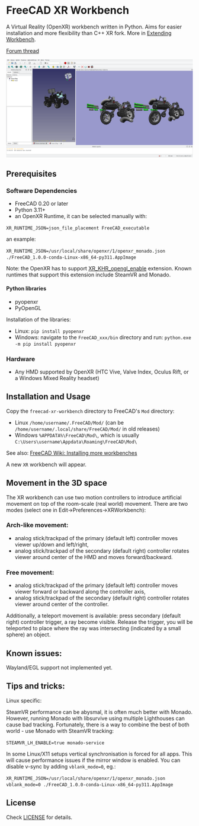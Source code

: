 # FreeCAD XR Workbench

A Virtual Reality (OpenXR) workbench written in Python. Aims for easier installation and more flexibility than C++ XR fork.
More in [Extending Workbench](doc/Extending_Workbench.md).

[Forum thread](https://forum.freecad.org/viewtopic.php?t=39526)

![FreeCAD-XR][fcxr]

[fcxr]: https://raw.githubusercontent.com/kwahoo2/freecad-xr-workbench/main/.github/images/fcxr-screen.png "View of active workbench"

## Prerequisites

### Software Dependencies

* FreeCAD 0.20 or later
* Python 3.11+
* an OpenXR Runtime, it can be selected manually with:

`XR_RUNTIME_JSON=json_file_placement FreeCAD_executable`

an example:

`XR_RUNTIME_JSON=/usr/local/share/openxr/1/openxr_monado.json ./FreeCAD_1.0.0-conda-Linux-x86_64-py311.AppImage`

Note: the OpenXR has to support [XR_KHR_opengl_enable](https://registry.khronos.org/OpenXR/specs/1.1/man/html/XR_KHR_opengl_enable.html) extension. Known runtimes that support this extension include SteamVR and Monado.

#### Python libraries

* pyopenxr
* PyOpenGL

Installation of the libraries:

* Linux: `pip install pyopenxr`
* Windows: navigate to the `FreeCAD_xxx/bin` directory and run: `python.exe -m pip install pyopenxr`

### Hardware

* Any HMD supported by OpenXR (HTC Vive, Valve Index, Oculus Rift, or a Windows Mixed Reality headset)

## Installation and Usage

Copy the `freecad-xr-workbench` directory to FreeCAD's `Mod` directory:

* Linux `/home/username/.FreeCAD/Mod/` (can be `/home/username/.local/share/FreeCAD/Mod/` in old releases)
* Windows `%APPDATA%\FreeCAD\Mod\`, which is usually `C:\Users\username\Appdata\Roaming\FreeCAD\Mod\`

See also: [FreeCAD Wiki: Installing more workbenches](https://wiki.freecad.org/Installing_more_workbenches)

A new `XR` workbench will appear.

## Movement in the 3D space

The XR workbench can use two motion controllers to introduce artificial movement on top of the room-scale (real world) movement. There are two modes (select one in Edit->Preferences->XRWorkbench):

### Arch-like movement:
* analog stick/trackpad of the primary (default left) controller moves viewer up/down and left/right,
* analog stick/trackpad of the secondary (default right) controller rotates viewer around center of the HMD and moves forward/backward.

### Free movement:
* analog stick/trackpad of the primary (default left) controller moves viewer forward or backward along the controller axis,
* analog stick/trackpad of the secondary (default right) controller rotates viewer around center of the controller.

Additionally, a teleport movement is available: press secondary (default right) controller trigger, a ray become visible. Release the trigger, you will be teleported to place where the ray was intersecting (indicated by a small sphere) an object.

## Known issues:

Wayland/EGL support not implemented yet.

## Tips and tricks:

Linux specific:

SteamVR performance can be abysmal, it is often much better with Monado.
However, running Monado with libsurvive using multiple Lighthouses can cause bad tracking.
Fortunately, there is a way to combine the best of both world - use Monado with SteamVR tracking:

`STEAMVR_LH_ENABLE=true monado-service`

In some Linux/X11 setups vertical synchronisation is forced for all apps. This will cause performance issues if the mirror window is enabled. You can disable v-sync by adding `vblank_mode=0`, eg.:

`XR_RUNTIME_JSON=/usr/local/share/openxr/1/openxr_monado.json vblank_mode=0 ./FreeCAD_1.0.0-conda-Linux-x86_64-py311.AppImage`

## License

Check [LICENSE](LICENSE) for details.
